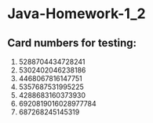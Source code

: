 # Java-Homework-1_2

## Card numbers for testing:

1. 5288704434728241
2. 5302402046238186
3. 4468067816147751
4. 5357687531995225
5. 4288683160373930
6. 6920819016028977784
7. 687268245145319
